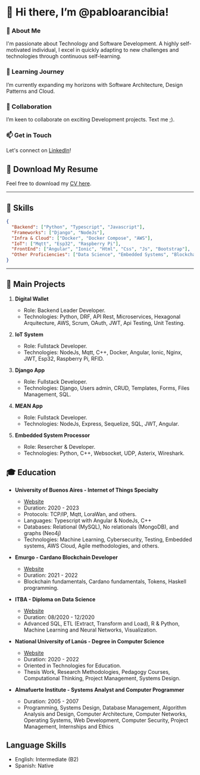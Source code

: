 # 👋 Hi there, I’m @pabloarancibia!

### 👀 About Me
I'm passionate about Technology and Software Development. A highly self-motivated individual, I excel in quickly adapting to new challenges
and technologies through continuous self-learning.

### 🌱 Learning Journey
I’m currently expanding my horizons with Software Architecture, Design Patterns and Cloud.

### 💞️ Collaboration
I’m keen to collaborate on exciting Development projects. Text me ;).

### 📫 Get in Touch
Let's connect on [LinkedIn](https://www.linkedin.com/in/arancibiapablo)!

## 📄 Download My Resume

Feel free to download my [CV here](https://github.com/pabloarancibia/pabloarancibiaresume/blob/main/CV_2023-Arancibia_Pablo.pdf).

---

## 💼 Skills

```json
{
  "Backend": ["Python", "Typescript", "Javascript"],
  "Frameworks": ["Django", "NodeJs"],
  "Infra & Cloud": ["Docker", "Docker Compose", "AWS"],
  "IoT": ["Mqtt", "Esp32", "Raspberry Pi"],
  "FrontEnd": ["Angular", "Ionic", "Html", "Css", "Js", "Bootstrap"],
  "Other Proficiencies": ["Data Science", "Embedded Systems", "Blockchain", "Git", "Documentation", "SQL", "No-SQL", "Nginx", "Linux", "CyberSecurity"]
}
```

---

## 🔨 Main Projects

1. **Digital Wallet**
   - Role: Backend Leader Developer.
   - Technologies: Python, DRF, API Rest, Microservices, Hexagonal Arquitecture, AWS, Scrum, OAuth, JWT, Api Testing, Unit Testing.

2. **IoT System**
   - Role: Fullstack Developer.
   - Technologies: NodeJs, Mqtt, C++, Docker, Angular, Ionic, Nginx, JWT, Esp32, Raspberry Pi, RFID.

3. **Django App**
   - Role: Fullstack Developer.
   - Technologies: Django, Users admin, CRUD, Templates, Forms, Files Management, SQL.

4. **MEAN App**
   - Role: Fullstack Developer.
   - Technologies: NodeJs, Express, Sequelize, SQL, JWT, Angular.
  
5. **Embedded System Processor**
   - Role: Resercher & Developer.
   - Technologies: Python, C++, Websocket, UDP, Asterix, Wireshark.

## 🎓 Education

- **University of Buenos Aires - Internet of Things Specialty**
  - [Website](https://www.uba.ar/)
  - Duration: 2020 - 2023
  - Protocols: TCP/IP, Mqtt, LoraWan, and others.
  - Languages: Typescript with Angular & NodeJs, C++
  - Databases: Relational (MySQL), No relationals (MongoDB), and graphs (Neo4j)
  - Technologies: Machine Learning, Cybersecurity, Testing, Embedded systems, AWS Cloud, Agile methodologies, and others.

- **Emurgo - Cardano Blockchain Developer**
  - [Website](https://education.emurgo.io/)
  - Duration: 2021 - 2022
  - Blockchain fundamentals, Cardano fundamentals, Tokens, Haskell programming.

- **ITBA - Diploma on Data Science**
  - [Website](https://www.itba.edu.ar/)
  - Duration: 08/2020 - 12/2020
  - Advanced SQL, ETL (Extract, Transform and Load), R & Python, Machine Learning and Neural Networks, Visualization.

- **National University of Lanús - Degree in Computer Science**
  - [Website](http://www.unla.edu.ar/)
  - Duration: 2020 - 2022
  - Oriented in Technologies for Education.
  - Thesis Work, Research Methodologies, Pedagogy Courses, Computational Thinking, Project Management, Systems Design.

- **Almafuerte Institute - Systems Analyst and Computer Programmer**
  - Duration: 2005 - 2007
  - Programming, Systems Design, Database Management, Algorithm Analysis and Design, Computer Architecture, Computer Networks, Operating Systems, Web Development, Computer Security, Project Management, Internships and Ethics

## Language Skills
- English: Intermediate (B2)
- Spanish: Native
<!---
pabloarancibia/pabloarancibia is a ✨ special ✨ repository because its `README.md` (this file) appears on your GitHub profile.
You can click the Preview link to take a look at your changes.
--->
